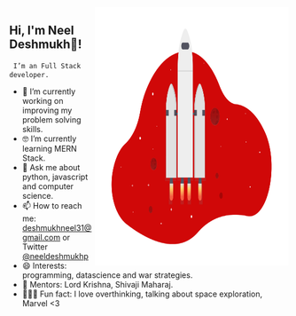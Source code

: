 <!--
**neel-desh/neel-desh** is a ✨ _special_ ✨ repository because its `README.md` (this file) appears on your GitHub profile.

Here are some ideas to get you started:

- 🔭 I’m currently working on ...
- 🌱 I’m currently learning ...
- 👯 I’m looking to collaborate on ...
- 🤔 I’m looking for help with ...
- 💬 Ask me about ...
- 📫 How to reach me: ...
- 😄 Pronouns: ...
- ⚡ Fun fact: ...
-->

<img align="right" src="https://github.com/neel-desh/neel-desh/blob/main/neeldeshmukh.png" alt="Illustration of Space Rocket, Space Travelling is Dream <3" width=350px height=465px/>

  ## Hi, I'm Neel Deshmukh👋!
     I’m an Full Stack developer. 
- 📱  I’m currently working on improving my problem solving skills.
- 🤓 I’m currently learning MERN Stack.
- 💬 Ask me about python, javascript and computer science.
- 📫 How to reach me: deshmukhneel31@gmail.com or Twitter [@neeldeshmukhp](twitter.com/neeldeshmukhp)
- 😄 Interests: programming, datascience and war strategies. 
- 🌱 Mentors: Lord Krishna, Shivaji Maharaj.
- 🚴🏽‍♀️  Fun fact: I love overthinking, talking about space exploration, Marvel <3
